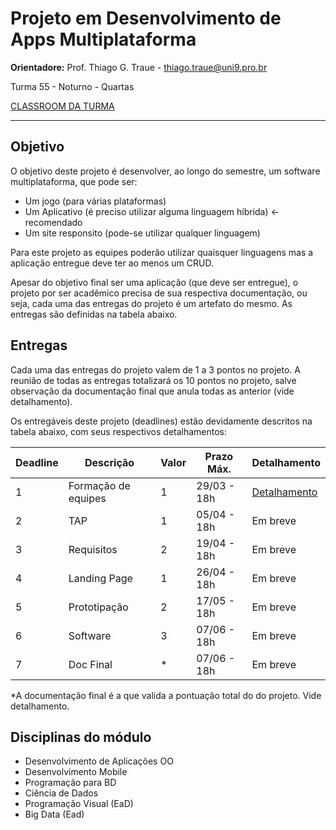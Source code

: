 # Projeto em Desenvolvimento de Apps Multiplataforma

**Orientadore:** Prof. Thiago G. Traue - thiago.traue@uni9.pro.br

Turma 55 - Noturno - Quartas

[CLASSROOM DA TURMA](https://classroom.google.com/c/NTkzODc0OTI0OTYy?cjc=u7arx7u)

***

## Objetivo

O objetivo deste projeto é desenvolver, ao longo do semestre, um software multiplataforma, que pode ser:

- Um jogo (para várias plataformas)
- Um Aplicativo (é preciso utilizar alguma linguagem híbrida) <- recomendado
- Um site responsito (pode-se utilizar qualquer linguagem)

Para este projeto as equipes poderão utilizar quaisquer linguagens mas a aplicação entregue deve ter ao menos um CRUD.

Apesar do objetivo final ser uma aplicação (que deve ser entregue), o projeto por ser acadêmico precisa de sua respectiva documentação, ou seja, cada uma das entregas do projeto é um artefato do mesmo. As entregas são definidas na tabela abaixo.

## Entregas

Cada uma das entregas do projeto valem de 1 a 3 pontos no projeto. A reunião de todas as entregas totalizará os 10 pontos no projeto, salve observação da documentação final que anula todas as anterior (vide detalhamento).

Os entregáveis deste projeto (deadlines) estão devidamente descritos na tabela abaixo, com seus respectivos detalhamentos:

| Deadline | Descrição           | Valor | Prazo Máx.  | Detalhamento |
|----------|---------------------|-------|-------------|--------------|
| 1        | Formação de equipes | 1     | 29/03 - 18h | [Detalhamento](https://docs.google.com/document/d/14HM0ZWpPpob7M_LgogdSyRjB2V3OszTwmNXBHjCK9H4/) |
| 2        | TAP                 | 1     | 05/04 - 18h | Em breve     |
| 3        | Requisitos          | 2     | 19/04 - 18h | Em breve     |
| 4        | Landing Page        | 1     | 26/04 - 18h | Em breve     |
| 5        | Prototipação        | 2     | 17/05 - 18h | Em breve     |
| 6        | Software            | 3     | 07/06 - 18h | Em breve     |
| 7        | Doc Final           | *     | 07/06 - 18h | Em breve     |

*A documentação final é a que valida a pontuação total do do projeto. Vide detalhamento.

## Disciplinas do módulo

- Desenvolvimento de Aplicações OO
- Desenvolvimento Mobile
- Programação para BD
- Ciência de Dados
- Programação Visual (EaD)
- Big Data (Ead)
